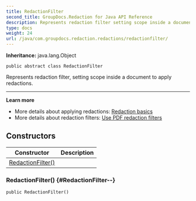 ```yaml
---
title: RedactionFilter
second_title: GroupDocs.Redaction for Java API Reference
description: Represents redaction filter setting scope inside a document to apply redactions.
type: docs
weight: 24
url: /java/com.groupdocs.redaction.redactions/redactionfilter/
---
```

**Inheritance:**
java.lang.Object
```
public abstract class RedactionFilter
```

Represents redaction filter, setting scope inside a document to apply redactions.

--------------------

**Learn more**

 *  More details about applying redactions: [Redaction basics][]
 *  More details about redaction filters: [Use PDF redaction filters][]


[Redaction basics]: https://docs.groupdocs.com/redaction/java/redaction-basics/
[Use PDF redaction filters]: https://docs.groupdocs.com/redaction/java/use-pdf-redaction-filters/
## Constructors

| Constructor | Description |
| --- | --- |
| [RedactionFilter()](#RedactionFilter--) |  |
### RedactionFilter() {#RedactionFilter--}
```
public RedactionFilter()
```


